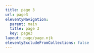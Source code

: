 ```yaml
---
title: page 3
url: page3
eleventyNavigation:
  parent: main
  title: page 3
  key: page3
layout: page/page.njk
eleventyExcludeFromCollections: false
---
```


